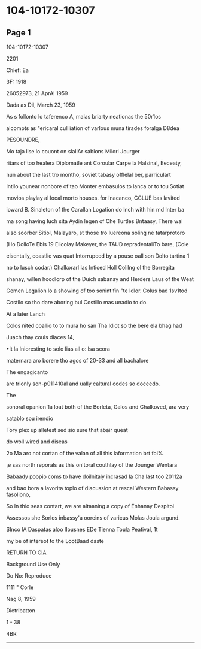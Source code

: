 # 104-10172-10307

## Page 1

104-10172-10307

2201

Chief: Ea

3F: 1918

26052973, 21 AprAl 1959

Dada as Dil, March 23, 1959

As s follonto lo taferenco A, malas briarty neationas the 50r1os

alcompts as "ericaral cullliation of varlous muna tirades foralga D8dea

PESOUNDRE,

Mo taja lise lo couont on slaliAr sabions Milori Jourger

ritars of too healera Diplomatle ant Coroular Carpe la Halsinal, Eeceaty,

nun about the last tro montho, soviet tabasy offlelal ber, parriculart

Intilo younear nonbore of tao Monter embasulos to lanca or to tou Sotiat

movios playlay al local morto houses. for Inacanco, CCLUE bas lavited

ioward B. Sinaleton of the Carallan Logation do lnch with hin md Inter ba

ma song having luch sita Aydin legen of Che Turtles Bntaasy, There wai

also soorber Sitiol, Malayaro, st those tro luereona soling ne tatarprotoro

(Ho DolloTe Ebis 19 Elicolay Makeyer, the TAUD repradentaliTo bare, (Cole

eisentally, coastlie vas quat Intorrupeed by a pouse oall son Dolto tartina 1

no to lusch codar.) Chalkorarl las Inticed Holl Colilng ol the Borregita

shanay, willen hoodlorp of the Duich sabanay and Herders Laus of the Weat

Gemen Legalion lo a showing of too sonint fin "te Idlor. Colus bad 1sv1tod

Costilo so tho dare aboring bul Costillo mas unadio to do.

At a later Lanch

Colos nited coallio to to mura ho san Tha Idiot so the bere ela bhag had

Juach thay couis diaces 14,

•It la Inioresting to solo lias all o: lsa scora

maternara aro borere tho agos of 20-33 and all bachalore

The engagicanto

are trionly son-p011410al and ually caltural codes so doceedo.

The

sonoral opanion 1a loat both of the Borleta, Galos and Chalkoved, ara very

satablo sou irendio

Tory plex up alletest sed sio sure that abair queat

do woll wired and diseas

2o Ma aro not cortan of the valan of all this laformation brt fol%

¡e sas north reporals as this onltoral couthlay of the Jounger Wentara

Babaady poopio coms to have doilnitaly incrasad la Cha last too 20112a

and bao bora a lavorita toplo of diacussion at rescal Western Babassy fasoliono,

So In thio seas contart, we are altaaning a copy of Enhanay Despitol

Assessos she Sorlos inbassy'a ooreins of varicus Molas Joula argund.

SInco lA Daspatas aloo lIousnes EDe Tienna Toula Peatival, 1t

my be of intereot to the LootBaad daste

RETURN TO CIA

Background Use Only

Do No: Reproduce

1111 " Corle

Nag 8, 1959

Dietribatton

1 - 38

4BR

---

